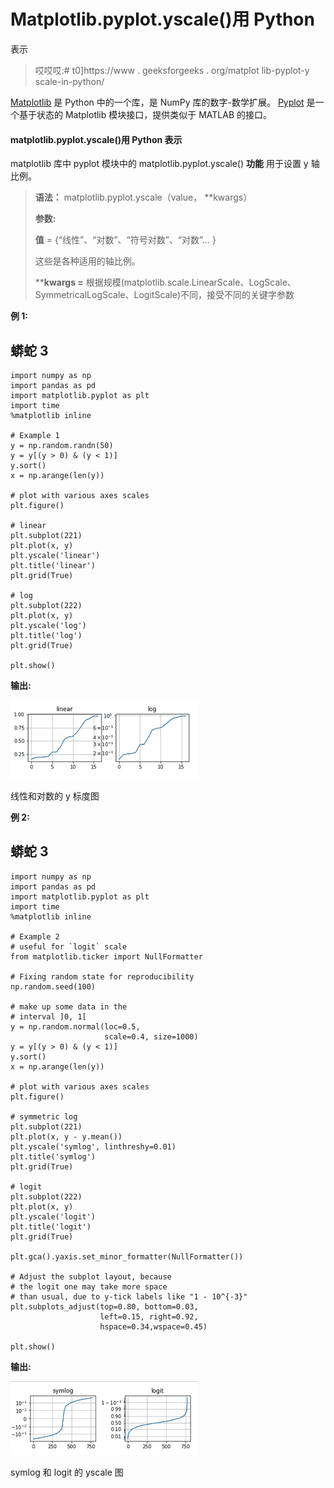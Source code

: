 # Matplotlib.pyplot.yscale()用 Python

表示

> 哎哎哎:# t0]https://www . geeksforgeeks . org/matplot lib-pyplot-y scale-in-python/

[Matplotlib](https://www.geeksforgeeks.org/python-introduction-matplotlib/) 是 Python 中的一个库，是 NumPy 库的数字-数学扩展。 [Pyplot](https://www.geeksforgeeks.org/pyplot-in-matplotlib/) 是一个基于状态的 Matplotlib 模块接口，提供类似于 MATLAB 的接口。

#### matplotlib.pyplot.yscale()用 Python 表示

matplotlib 库中 pyplot 模块中的 matplotlib.pyplot.yscale() **功能** 用于设置 y 轴比例。

> **语法：** matplotlib.pyplot.yscale（value， **kwargs）
> 
> **参数:**
> 
> **值** = {“线性”、“对数”、“符号对数”、“对数”… }
> 
> 这些是各种适用的轴比例。
> 
> ****kwargs =** 根据规模(matplotlib.scale.LinearScale、LogScale、SymmetricalLogScale、LogitScale)不同，接受不同的关键字参数

**例 1:**

## 蟒蛇 3

```
import numpy as np
import pandas as pd
import matplotlib.pyplot as plt
import time
%matplotlib inline

# Example 1
y = np.random.randn(50)
y = y[(y > 0) & (y < 1)]
y.sort()
x = np.arange(len(y))

# plot with various axes scales
plt.figure()

# linear
plt.subplot(221)
plt.plot(x, y)
plt.yscale('linear')
plt.title('linear')
plt.grid(True)

# log
plt.subplot(222)
plt.plot(x, y)
plt.yscale('log')
plt.title('log')
plt.grid(True)

plt.show()
```

**输出:**

![](img/661bf9cdef72fc1a137051e5e4ba6b2c.png)

线性和对数的 y 标度图

**例 2:**

## 蟒蛇 3

```
import numpy as np
import pandas as pd
import matplotlib.pyplot as plt
import time
%matplotlib inline

# Example 2
# useful for `logit` scale
from matplotlib.ticker import NullFormatter

# Fixing random state for reproducibility
np.random.seed(100)

# make up some data in the
# interval ]0, 1[
y = np.random.normal(loc=0.5, 
                     scale=0.4, size=1000)
y = y[(y > 0) & (y < 1)]
y.sort()
x = np.arange(len(y))

# plot with various axes scales
plt.figure()

# symmetric log
plt.subplot(221)
plt.plot(x, y - y.mean())
plt.yscale('symlog', linthreshy=0.01)
plt.title('symlog')
plt.grid(True)

# logit
plt.subplot(222)
plt.plot(x, y)
plt.yscale('logit')
plt.title('logit')
plt.grid(True)

plt.gca().yaxis.set_minor_formatter(NullFormatter())

# Adjust the subplot layout, because
# the logit one may take more space
# than usual, due to y-tick labels like "1 - 10^{-3}"
plt.subplots_adjust(top=0.80, bottom=0.03, 
                    left=0.15, right=0.92,
                    hspace=0.34,wspace=0.45)

plt.show()
```

**输出:**

![](img/34e844637447130dc12ab70bd2c7d88b.png)

symlog 和 logit 的 yscale 图